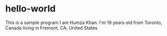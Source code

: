 # hello-world
This is a sample program
I am Humza Khan. I'm 19 years old from Toronto, Canada living in Fremont, CA, United States.
